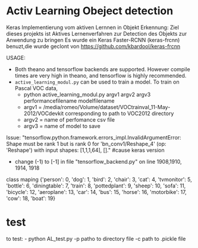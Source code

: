 # Activ Learning Obeject detection
Keras Implementierung vom aktiven Lernnen in Objekt Erkennung: Ziel  dieses projekts ist Aktives Lernenverfahren zur Detection des Objekts zur Anwendung zu bringen 
Es wurde ein Keras Faster-RCNN (keras-frcnn) benuzt,die wurde geclont von https://github.com/kbardool/keras-frcnn

USAGE:
- Both theano and tensorflow backends are supported. However compile times are very high in theano, and tensorflow is highly recommended.
- `active_learning_modul.py` can be used to train a model. To train on Pascal VOC data,
    - python active_learning_modul.py argv1 argv2 argv3 performancefilename modelfilename
    - argv1  = /media/romeo/Volume/dataset/VOCtrainval_11-May-2012/VOCdevkit corresponding to path to VOC2012 directory
    - argv2 = name of perfomance csv file
    - argv3 = name of model to save  





Issue:
"tensorflow.python.framework.errors_impl.InvalidArgumentError: Shape must be rank 1 but is rank 0 for 'bn_conv1/Reshape_4' (op: 'Reshape') with input shapes: [1,1,1,64], []."
#cause
keras version 
- change (-1) to [-1] in file "tensorflow_backend.py" on line 1908,1910, 1914, 1918

class maping {'person': 0, 'dog': 1, 'bird': 2, 'chair': 3, 'cat': 4, 'tvmonitor': 5, 'bottle': 6, 'diningtable': 7, 'train': 8, 'pottedplant': 9, 'sheep': 10, 'sofa': 11, 'bicycle': 12, 'aeroplane': 13, 'car': 14, 'bus': 15, 'horse': 16, 'motorbike': 17, 'cow': 18, 'boat': 19}

# test 
 to  test:
    - python AL_test.py -p patho to directory file -c path to .pickle file 